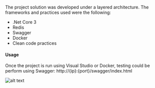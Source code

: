 The project solution was developed under a layered architecture. The frameworks and practices used were the following:
- .Net Core 3
- Redis
- Swagger
- Docker
- Clean code practices

#### Usage
Once the project is run using Visual Studio or Docker, testing could be perform using Swagger:
http://{ip}:{port}/swagger/index.html

![alt text](https://i.ibb.co/hBwD95w/Captura.png)
